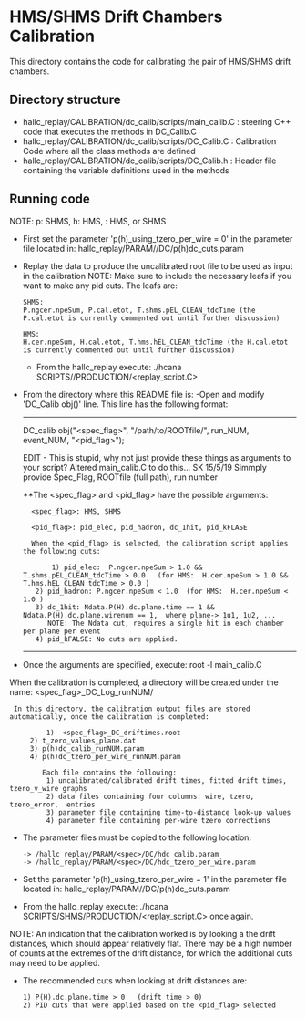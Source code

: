 HMS/SHMS Drift Chambers Calibration
============================================
This directory contains the code for calibrating the pair of HMS/SHMS drift chambers.



Directory structure
----------------------
* hallc_replay/CALIBRATION/dc_calib/scripts/main_calib.C   : steering C++ code that executes the methods in DC_Calib.C
* hallc_replay/CALIBRATION/dc_calib/scripts/DC_Calib.C  : Calibration Code where all the class  methods are defined
* hallc_replay/CALIBRATION/dc_calib/scripts/DC_Calib.h  : Header file containing the variable definitions used in the methods



Running code
---------------
NOTE: p: SHMS,  h: HMS,  <spec>: HMS, or SHMS

* First set the parameter 'p(h)_using_tzero_per_wire = 0' in the 
  parameter file located in: hallc_replay/PARAM/<spec>/DC/p(h)dc_cuts.param

* Replay the data to produce the uncalibrated root file to be used as input in the calibration
  NOTE: Make sure to include the necessary leafs if you want to make any pid cuts.
  The leafs are:

      SHMS:
      P.ngcer.npeSum, P.cal.etot, T.shms.pEL_CLEAN_tdcTime (the P.cal.etot is currently commented out until further discussion)

      HMS:
      H.cer.npeSum, H.cal.etot, T.hms.hEL_CLEAN_tdcTime (the H.cal.etot is currently commented out until further discussion)
      

  * From the hallc_replay execute: ./hcana SCRIPTS/<spec>/PRODUCTION/<replay_script.C>

* From the directory where this README file is:
  -Open and modify 'DC_Calib obj()' line. This line has the following format:

  -------------------------------------------------------------------------------------------------
  	DC_calib obj("<spec_flag>", "/path/to/ROOTfile/", run_NUM, event_NUM, "<pid_flag>");
	
	EDIT - This is stupid, why not just provide these things as arguments to your script? 
	Altered main_calib.C to do this... SK 15/5/19
	Simmply provide Spec_Flag, ROOTfile (full path), run number

	**The <spec_flag> and <pid_flag> have the possible arguments:

	    <spec_flag>: HMS, SHMS

	    <pid_flag>: pid_elec, pid_hadron, dc_1hit, pid_kFLASE

	    When the <pid_flag> is selected, the calibration script applies the following cuts:

	    	 1) pid_elec:  P.ngcer.npeSum > 1.0 && T.shms.pEL_CLEAN_tdcTime > 0.0   (for HMS:  H.cer.npeSum > 1.0 && T.hms.hEL_CLEAN_tdcTime > 0.0 )
		 2) pid_hadron: P.ngcer.npeSum < 1.0  (for HMS:  H.cer.npeSum < 1.0 )
		 3) dc_1hit: Ndata.P(H).dc.plane.time == 1 && Ndata.P(H).dc.plane.wirenum == 1,  where plane-> 1u1, 1u2, ...
		    NOTE: The Ndata cut, requires a single hit in each chamber per plane per event
		 4) pid_kFALSE: No cuts are applied.
  -------------------------------------------------------------------------------------------------
	    		

* Once the arguments are specified, execute: root -l main_calib.C

When the calibration is completed, a directory will be created under the name: <spec_flag>_DC_Log_runNUM/

     In this directory, the calibration output files are stored automatically, once the calibration is completed:

     	     1)  <spec_flag>_DC_driftimes.root
	     2) t_zero_values_plane.dat
	     3) p(h)dc_calib_runNUM.param
	     4) p(h)dc_tzero_per_wire_runNUM.param

	     	Each file contains the following:
		     1) uncalibrated/calibrated drift times, fitted drift times, tzero_v_wire graphs
		     2) data files containing four columns: wire, tzero, tzero_error,  entries
		     3) parameter file containing time-to-distance look-up values
		     4) parameter file containing per-wire tzero corrections


* The parameter files must be copied to the following location:

      -> /hallc_replay/PARAM/<spec>/DC/hdc_calib.param
      -> /hallc_replay/PARAM/<spec>/DC/hdc_tzero_per_wire.param

* Set the parameter 'p(h)_using_tzero_per_wire = 1' in the 
  parameter file located in: hallc_replay/PARAM/<spec>/DC/p(h)dc_cuts.param


* From the hallc_replay execute: ./hcana SCRIPTS/SHMS/PRODUCTION/<replay_script.C> once again.

NOTE: An indication that the calibration worked is by looking a the drift distances, which should appear
      relatively flat. There may be a high number of counts at the extremes of the drift distance, for which
      the additional cuts may need to be applied.

* The recommended cuts when looking at drift distances are:

      1) P(H).dc.plane.time > 0   (drift time > 0)
      2) PID cuts that were applied based on the <pid_flag> selected
	     





